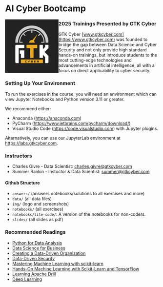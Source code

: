 # AI Cyber Bootcamp
<img src="img/GTK_Logo_Social Icon.jpg" width="175" align="left" >

### 2025 Trainings Presented by GTK Cyber

GTK Cyber [www.gtkcyber.com](https://www.gtkcyber.com) was founded to bridge the gap between Data Science and Cyber Security and not only provide high standard hands-on trainings, but introduce students to the most cutting-edge technologies and advancements in artificial intelligence, all with a focus on direct applicability to cyber security.

### Setting Up Your Environment
To run the exercises in the course, you will need an environment which can view Jupyter Notebooks and Python version 3.11 or greater. 

We recommend either:
* Anaconda (https://anaconda.com)
* PyCharm (https://www.jetbrains.com/pycharm/download/)
* Visual Studio Code (https://code.visualstudio.com) with Jupyter plugins.

Alternatively, you can use our JupyterLab environment at https://labs.gtkcyber.com. 

### Instructors

- Charles Givre - Data Scientist:  charles.givre@gtkcyber.com
- Summer Rankin - Instuctor & Data Scientist: summer@gtkcyber.com

#### Github Structure

- `answers/` (answers notebooks/solutions to all exercises and more)
- `data/` (all data files)
- `img/` (logo and screenshots)
- `notebooks/` (all exercises)
- `notebooks/lite-code/`:  A version of the notebooks for non-coders.
- `slides/` (all slides as pdf)


### Recommended Readings
   - [Python for Data Analysis](http://shop.oreilly.com/product/0636920023784.do)
   - [Data Science for Business](http://shop.oreilly.com/product/0636920028918.do)
   - [Creating a Data-Driven Organization](http://shop.oreilly.com/product/0636920035848.do)
   - [Data-Driven Security](http://datadrivensecurity.info/)
   - [Mastering Machine Learning with scikit-learn](https://www.packtpub.com/big-data-and-business-intelligence/mastering-machine-learning-scikit-learn)
   - [Hands-On Machine Learning with Scikit-Learn and TensorFlow](http://shop.oreilly.com/product/0636920052289.do)
   - [Learning Apache Drill](https://amzn.to/2M8Peo6)
   - [Deep Learning](http://www.deeplearningbook.org/)
